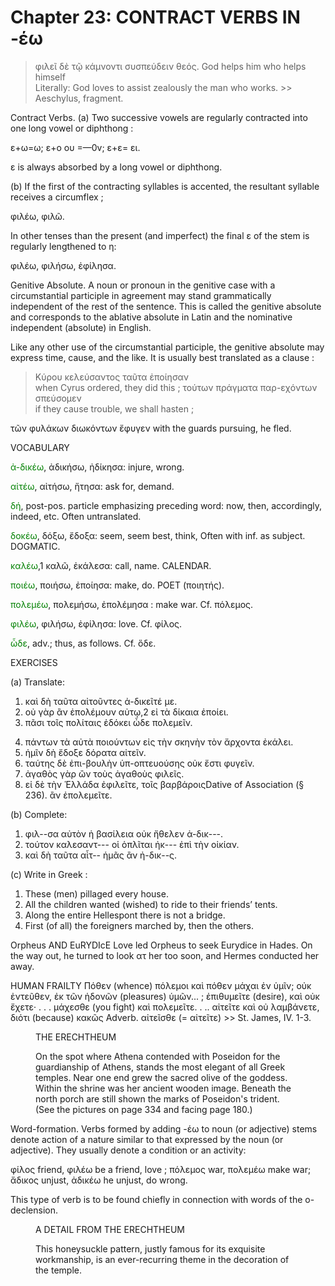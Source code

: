 # Chapter 23: CONTRACT VERBS IN -έω 
 >  φιλεῖ δὲ τῷ κάμνοντι συσπεύδειν θεός.</quote> <quote xml:lang="eng">God helps him who helps himself<br/> <quote xml:lang="eng">Literally: God loves to assist zealously the man
  who works.</quote> >> Aeschylus, fragment.




<div type="textpart" subtype="para" n="127">
<p>Contract Verbs.
(a) Two successive vowels are
regularly contracted into one long vowel or diphthong :

ε+ω=ω;
ε+ο ου =—0v;
ε+ε= ει.

ε is always absorbed by a long vowel or diphthong.

(b) If the first of the contracting syllables is accented,
the resultant syllable receives a circumflex ;

φιλέω, φιλῶ.

In other tenses than the present (and imperfect) the
final ε of the stem is regularly lengthened to η:

φιλέω, φιλήσω, ἐφίλησα.



<pb n="72"/>


<div type="textpart" subtype="para" n="128">
<p>Genitive Absolute. A noun or pronoun in the
genitive case with a circumstantial participle in agreement may stand grammatically independent of the rest of
the sentence. This is called the genitive absolute and corresponds to the ablative absolute in Latin and the nominative independent (absolute) in English.
</p><p>
Like any other use of the circumstantial participle, the
genitive absolute may express time, cause, and the like.
It is usually best translated as a clause :

 >  Κύρου κελεύσαντος ταῦτα ἐποίησαν<br/> <quote xml:lang="eng">when Cyrus ordered, they did
  this </quote> 
 ;
  >  τούτων πράγματα παρ-εχόντων σπεύσομεν<br/> <quote xml:lang="eng">if they cause trouble, we
  shall hasten </quote> <bibl></bibl>
 ;

τῶν φυλάκων διωκόντων ἔφυγεν with the guards pursuing, he fled.

<div type="textpart" subtype="para" n="129">
<p>VOCABULARY

<span style="color:green">ἀ-δικέω</span>, ἀδικήσω, ἠδίκησα: injure, wrong.

<span style="color:green">αἰτέω</span>, αἰτήσω, ἤτησα: ask for, demand.

<span style="color:green">δή</span>, post-pos. particle emphasizing preceding word: now, then, accordingly, indeed, etc. Often untranslated.

<span style="color:green">δοκέω</span>, δόξω, ἔδοξα: seem, seem best, think, Often with inf. as subject. DOGMATIC.


<span style="color:green">καλέω</span>,1 καλῶ, ἐκάλεσα: call, name. CALENDAR.

<span style="color:green">ποιέω</span>, ποιήσω, ἐποίησα: make, do. POET (ποιητής).

<span style="color:green">πολεμέω</span>, πολεμήσω, ἐπολέμησα : make war. Cf. πόλεμος.

<span style="color:green">φιλέω</span>, φιλήσω, ἐφίλησα: love. Cf. φίλος.

<span style="color:green">ὧδε</span>, adv.; thus, as follows. Cf. ὅδε.

<div type="textpart" subtype="para" n="130">
<p>EXERCISES

(a) Translate:

1. καὶ δὴ ταῦτα αἰτοῦντες ἀ-δικεῖτέ με.
2. οὐ γὰρ ἂν ἐπολέμουν αὐτῳ,2 εἰ τὰ δίκαια ἐποίει.
3. πᾶσι τοῖς πολίταις ἐδόκει ὧδε πολεμεῖν.

<pb n="73"/>

4. πάντων τὰ αὐτὰ ποιούντων εἰς τὴν σκηνὴν τὸν ἄρχοντα ἐκάλει.
5. ἡμῖν δὴ ἔδοξε δόρατα αἰτεῖν.
6. ταύτης δὲ ἐπι-βουλὴν ὑπ-οπτευούσης οὐκ ἔστι φυγεῖν.
7. ἀγαθὸς γὰρ ὢν τοὺς ἀγαθοὺς φιλεῖς.
8. εἰ δὲ τὴν Ἑλλάδα ἐφιλεῖτε, τοῖς βαρβάροις<note>Dative of Association (§ 236).</note>  ἂν ἐπολεμεῖτε.


(b) Complete:

1. φιλ--σα αὐτὸν ἡ βασίλεια οὐκ ἤθελεν ἀ-δικ---.
2. τούτον καλεσαντ--- οἱ ὁπλῖται ἠκ--- ἐπὶ τὴν οἰκίαν.
3. καὶ δὴ ταῦτα αἶτ-- ἡμᾶς ἂν ἠ-δικ--ς.

(c) Write in Greek :
1. These (men) pillaged every house.
2. All the children wanted (wished) to ride to their friends’ tents.
3. Along the entire Hellespont there is not a bridge.
4. First (of all) the foreigners marched by, then the others.

Orpheus AND EuRYDIcE
Love led Orpheus to seek Eurydice in Hades. On the way out, he turned to look ατ her too soon, and Hermes conducted her away.

<div type="textpart" subtype="para" n="131">
<p>HUMAN FRAILTY
  <quote xml:lang="grc">Πόθεν (whence) πόλεμοι καὶ πόθεν μάχαι ἐν ὑμῖν; οὐκ
    ἐντεῦθεν, ἐκ τῶν ἡδονῶν (pleasures) ὑμῶν... ; ἐπιθυμεῖτε
    (desire), καὶ οὐκ ἔχετε· . . . μάχεσθε (you fight) καὶ πολεμεῖτε. . .. αἰτεῖτε καὶ οὐ λαμβάνετε, διότι (because) κακῶς <note>Adverb.</note> αἰτεῖσθε (= αἰτεῖτε)</quote> <quote xml:lang="eng"></quote> >> St. James, IV. 1-3.






<pb n="74"/>
<figure><head>THE ERECHTHEUM</head>
<p>On the spot where Athena contended with Poseidon for the guardianship
  of Athens, stands the most elegant of all Greek temples. Near one end
  grew the sacred olive of the goddess. Within the shrine was her ancient
  wooden image. Beneath the north porch are still shown the marks of
  Poseidon's trident. (See the pictures on page 334 and facing page 180.)</p></figure>



<div type="textpart" subtype="para" n="132">
<p>Word-formation. Verbs formed by adding -έω to
noun (or adjective) stems denote action of a nature similar to that expressed by the noun (or adjective). They
usually denote a condition or an activity:

φίλος friend, φιλέω be a friend, love ;
πόλεμος war, πολεμέω make war;
ἄδικος unjust, ἀδικέω he unjust, do wrong.

This type of verb is to be found chiefly in connection
with words of the ο-declension.

<figure><head>A DETAIL FROM THE ERECHTHEUM</head>
<p>This honeysuckle pattern, justly famous for its exquisite workmanship, is an
  ever-recurring theme in the decoration of the temple.</p></figure>




<pb n="75"/>

</p>
</div>
</div>
